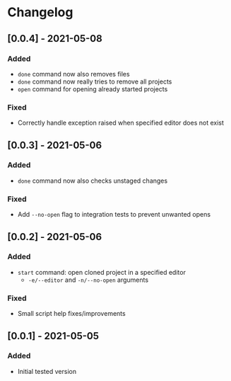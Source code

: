 # Changelog

## [0.0.4] - 2021-05-08

### Added

* `done` command now also removes files
* `done` command now really tries to remove all projects
* `open` command for opening already started projects

### Fixed

* Correctly handle exception raised when specified editor does not exist

## [0.0.3] - 2021-05-06

### Added

* `done` command now also checks unstaged changes

### Fixed

* Add `--no-open` flag to integration tests to prevent unwanted opens

## [0.0.2] - 2021-05-06

### Added

* `start` command: open cloned project in a specified editor
  * `-e/--editor` and `-n/--no-open` arguments

### Fixed

* Small script help fixes/improvements


## [0.0.1] - 2021-05-05

### Added

* Initial tested version
